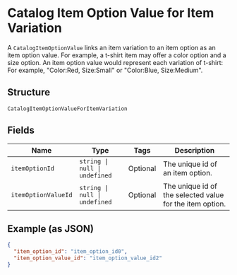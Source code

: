 <!-- Optimized: 2025-10-06 -->
<!-- RPM: 1.6.2.1.1.6.2.1_catalog-item-option-value-for-item-variation_20251006 -->
<!-- Session: E2E RPM DNA Application -->
<!-- AOM: RND (Reggie & Dro) -->
<!-- COI: TECHNOLOGY -->
<!-- RPM: HIGH -->
<!-- ACTION: BUILD -->

# Catalog Item Option Value for Item Variation

A `CatalogItemOptionValue` links an item variation to an item option as
an item option value. For example, a t-shirt item may offer a color option and
a size option. An item option value would represent each variation of t-shirt:
For example, "Color:Red, Size:Small" or "Color:Blue, Size:Medium".

## Structure

`CatalogItemOptionValueForItemVariation`

## Fields

| Name | Type | Tags | Description |
|  --- | --- | --- | --- |
| `itemOptionId` | `string \| null \| undefined` | Optional | The unique id of an item option. |
| `itemOptionValueId` | `string \| null \| undefined` | Optional | The unique id of the selected value for the item option. |

## Example (as JSON)

```json
{
  "item_option_id": "item_option_id0",
  "item_option_value_id": "item_option_value_id2"
}
```
